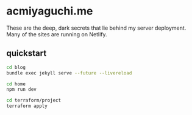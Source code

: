 # acmiyaguchi.me

These are the deep, dark secrets that lie behind my server deployment. Many of
the sites are running on Netlify.

## quickstart

```bash
cd blog
bundle exec jekyll serve --future --livereload

cd home
npm run dev

cd terraform/project
terraform apply
```
